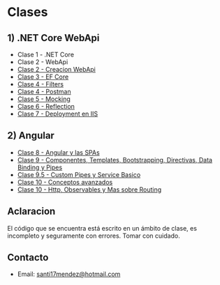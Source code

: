 # Clases

## 1) .NET Core WebApi
* Clase 1 - .NET Core
* Clase 2 - WebApi
* [Clase 2 - Creacion WebApi](/Clases/Clase%202%20-%20Creacion.md)
* [Clase 3 - EF Core](/Clases/Clase%203%20-%20EntityFrameworkCore.md)
* [Clase 4 - Filters](/Clases/Clase%204%20-%20Filters.md)
* [Clase 4 - Postman](/Clases/Clase%204%20-%20Postman.pdf)
* [Clase 5 - Mocking](/Clases/Clase%205%20-%20Mocking.md)
* [Clase 6 - Reflection](/Clases/Clase%206%20-%20Reflection.md)
* [Clase 7 - Deployment en IIS](/Clases/Clase%207%20-%20Deployment%20en%20IIS.md)
## 2) Angular
* [Clase 8 - Angular y las SPAs](/Clases/Clase%208%20-%20Angular%20y%20las%20SPAs.md)
* [Clase 9 - Componentes, Templates, Bootstrapping, Directivas, Data Binding y Pipes](/Clases/Clase%209%20-%20Componentes%20Templates%2C%20Bootstrapping%2C%20Directivas%20Data%20Binding%20y%20Pipes.md)
* [Clase 9.5 - Custom Pipes y Service Basico](/Clases/Clase%209.5%20-%20Custom%20Pipes%20y%20Service%20Basico.md)
* [Clase 10 - Conceptos avanzados](/Clases/Clase%2010%20-%20Conceptos%20avanzados.md)
* [Clase 10 - Http, Observables y Mas sobre Routing](/Clases/Clase%2010%20-%20Http%20y%20Observables%20y%20Mas%20sobre%20Routing.md)

## Aclaracion
El código que se encuentra está escrito en un ámbito de clase, es incompleto y seguramente con errores. Tomar con cuidado.

## Contacto
* Email: [santi17mendez@hotmail.com](mailto:santi17mendez@hotmail.com)
